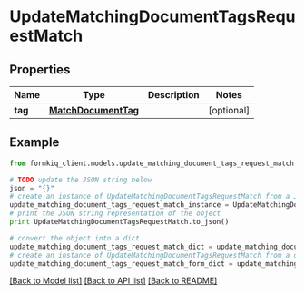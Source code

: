 # UpdateMatchingDocumentTagsRequestMatch


## Properties

Name | Type | Description | Notes
------------ | ------------- | ------------- | -------------
**tag** | [**MatchDocumentTag**](MatchDocumentTag.md) |  | [optional] 

## Example

```python
from formkiq_client.models.update_matching_document_tags_request_match import UpdateMatchingDocumentTagsRequestMatch

# TODO update the JSON string below
json = "{}"
# create an instance of UpdateMatchingDocumentTagsRequestMatch from a JSON string
update_matching_document_tags_request_match_instance = UpdateMatchingDocumentTagsRequestMatch.from_json(json)
# print the JSON string representation of the object
print UpdateMatchingDocumentTagsRequestMatch.to_json()

# convert the object into a dict
update_matching_document_tags_request_match_dict = update_matching_document_tags_request_match_instance.to_dict()
# create an instance of UpdateMatchingDocumentTagsRequestMatch from a dict
update_matching_document_tags_request_match_form_dict = update_matching_document_tags_request_match.from_dict(update_matching_document_tags_request_match_dict)
```
[[Back to Model list]](../README.md#documentation-for-models) [[Back to API list]](../README.md#documentation-for-api-endpoints) [[Back to README]](../README.md)


